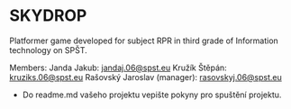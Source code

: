# SKYDROP
Platformer game developed for subject RPR in third grade of Information technology on SPŠT.

Members: 
Janda Jakub: jandaj.06@spst.eu
Kružík Štěpán: kruziks.06@spst.eu
Rašovský Jaroslav (manager): rasovskyj.06@spst.eu


- Do readme.md vašeho projektu vepište pokyny pro spuštění projektu.